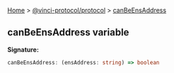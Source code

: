 [Home](./index.md) &gt; [@vinci-protocol/protocol](./protocol.md) &gt; [canBeEnsAddress](./protocol.canbeensaddress.md)

## canBeEnsAddress variable

<b>Signature:</b>

```typescript
canBeEnsAddress: (ensAddress: string) => boolean
```
